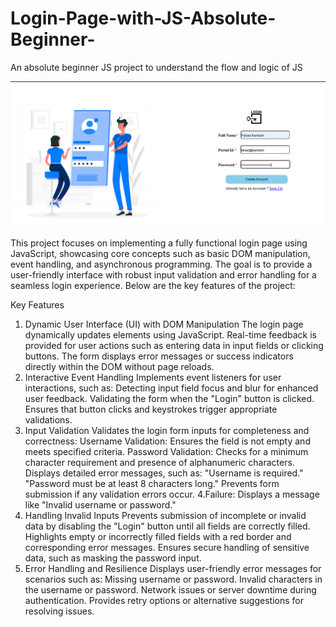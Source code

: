 # Login-Page-with-JS-Absolute-Beginner-
An absolute beginner JS project to understand the flow and logic of JS 

![Login Page Screenshot](https://raw.githubusercontent.com/MuhammadFahad27/Login-Page-with-JS-Absolute-Beginner-/main/login%20page%20with%20js/Capture.PNG)




This project focuses on implementing a fully functional login page using JavaScript, showcasing core concepts such as basic DOM manipulation, event handling, and asynchronous programming. The goal is to provide a user-friendly interface with robust input validation and error handling for a seamless login experience. Below are the key features of the project:

Key Features
1. Dynamic User Interface (UI) with DOM Manipulation
The login page dynamically updates elements using JavaScript.
Real-time feedback is provided for user actions such as entering data in input fields or clicking buttons.
The form displays error messages or success indicators directly within the DOM without page reloads.
2. Interactive Event Handling
Implements event listeners for user interactions, such as:
Detecting input field focus and blur for enhanced user feedback.
Validating the form when the "Login" button is clicked.
Ensures that button clicks and keystrokes trigger appropriate validations.
3. Input Validation
Validates the login form inputs for completeness and correctness:
Username Validation: Ensures the field is not empty and meets specified criteria.
Password Validation: Checks for a minimum character requirement and presence of alphanumeric characters.
Displays detailed error messages, such as:
"Username is required."
"Password must be at least 8 characters long."
Prevents form submission if any validation errors occur.
4.Failure: Displays a message like "Invalid username or password."
5. Handling Invalid Inputs
Prevents submission of incomplete or invalid data by disabling the "Login" button until all fields are correctly filled.
Highlights empty or incorrectly filled fields with a red border and corresponding error messages.
Ensures secure handling of sensitive data, such as masking the password input.
6. Error Handling and Resilience
Displays user-friendly error messages for scenarios such as:
Missing username or password.
Invalid characters in the username or password.
Network issues or server downtime during authentication.
Provides retry options or alternative suggestions for resolving issues.

